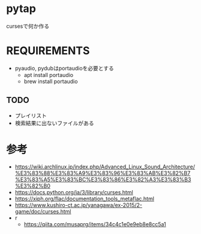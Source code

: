 # pytap

cursesで何か作る  


# REQUIREMENTS
- pyaudio, pydubはportaudioを必要とする
  - apt install portaudio
  - brew install portaudio


## TODO  
- プレイリスト  
- 検索結果に出ないファイルがある  

# 参考  
- https://wiki.archlinux.jp/index.php/Advanced_Linux_Sound_Architecture/%E3%83%88%E3%83%A9%E3%83%96%E3%83%AB%E3%82%B7%E3%83%A5%E3%83%BC%E3%83%86%E3%82%A3%E3%83%B3%E3%82%B0
- https://docs.python.org/ja/3/library/curses.html
- https://xiph.org/flac/documentation_tools_metaflac.html
- https://www.kushiro-ct.ac.jp/yanagawa/ex-2015/2-game/doc/curses.html
- r
  - https://qiita.com/musaprg/items/34c4c1e0e9eb8e8cc5a1
